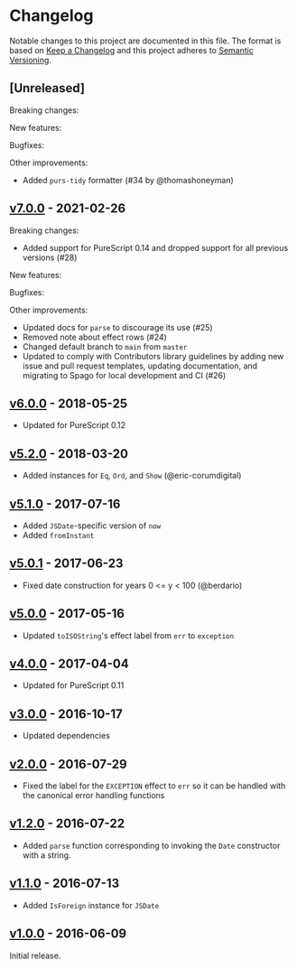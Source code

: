 # Changelog

Notable changes to this project are documented in this file. The format is based on [Keep a Changelog](https://keepachangelog.com/en/1.0.0/) and this project adheres to [Semantic Versioning](https://semver.org/spec/v2.0.0.html).

## [Unreleased]

Breaking changes:

New features:

Bugfixes:

Other improvements:
- Added `purs-tidy` formatter (#34 by @thomashoneyman)

## [v7.0.0](https://github.com/purescript-contrib/purescript-js-date/releases/tag/v7.0.0) - 2021-02-26

Breaking changes:
- Added support for PureScript 0.14 and dropped support for all previous versions (#28)

New features:

Bugfixes:

Other improvements:
- Updated docs for `parse` to discourage its use (#25)
- Removed note about effect rows (#24)
- Changed default branch to `main` from `master`
- Updated to comply with Contributors library guidelines by adding new issue and pull request templates, updating documentation, and migrating to Spago for local development and CI (#26)

## [v6.0.0](https://github.com/purescript-contrib/purescript-js-date/releases/tag/v6.0.0) - 2018-05-25

- Updated for PureScript 0.12

## [v5.2.0](https://github.com/purescript-contrib/purescript-js-date/releases/tag/v5.2.0) - 2018-03-20

- Added instances for `Eq`, `Ord`, and `Show` (@eric-corumdigital)

## [v5.1.0](https://github.com/purescript-contrib/purescript-js-date/releases/tag/v5.1.0) - 2017-07-16

- Added `JSDate`-specific version of `now`
- Added `fromInstant`

## [v5.0.1](https://github.com/purescript-contrib/purescript-js-date/releases/tag/v5.0.1) - 2017-06-23

- Fixed date construction for years 0 <= y < 100 (@berdario)

## [v5.0.0](https://github.com/purescript-contrib/purescript-js-date/releases/tag/v5.0.0) - 2017-05-16

- Updated `toISOString`'s effect label from `err` to `exception`

## [v4.0.0](https://github.com/purescript-contrib/purescript-js-date/releases/tag/v4.0.0) - 2017-04-04

- Updated for PureScript 0.11

## [v3.0.0](https://github.com/purescript-contrib/purescript-js-date/releases/tag/v3.0.0) - 2016-10-17

- Updated dependencies

## [v2.0.0](https://github.com/purescript-contrib/purescript-js-date/releases/tag/v2.0.0) - 2016-07-29

- Fixed the label for the `EXCEPTION` effect to `err` so it can be handled with the canonical error handling functions

## [v1.2.0](https://github.com/purescript-contrib/purescript-js-date/releases/tag/v1.2.0) - 2016-07-22

- Added `parse` function corresponding to invoking the `Date` constructor with a string.

## [v1.1.0](https://github.com/purescript-contrib/purescript-js-date/releases/tag/v1.1.0) - 2016-07-13

- Added `IsForeign` instance for `JSDate`

## [v1.0.0](https://github.com/purescript-contrib/purescript-js-date/releases/tag/v1.0.0) - 2016-06-09

Initial release.
